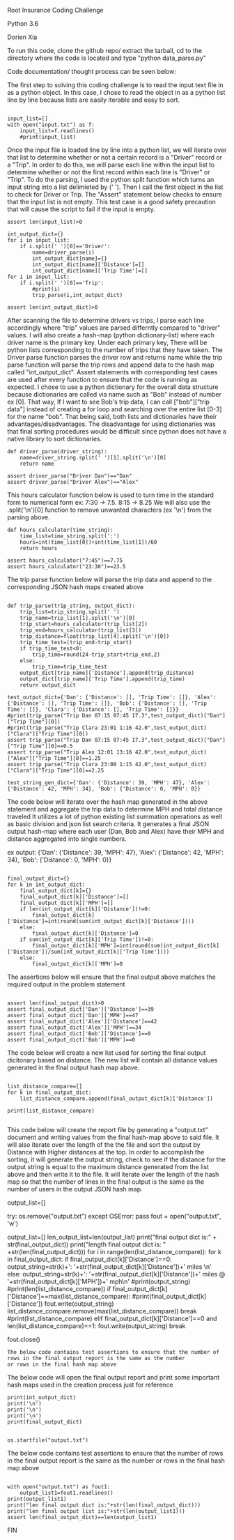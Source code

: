 
Root Insurance Coding Challenge

Python 3.6 

Dorien Xia

To run this code, clone the github repo/ extract the tarball, cd to the directory where the code is located and type "python data_parse.py"

Code documentation/ thought process can be seen below:

The first step to solving this coding challenge is to read the input text file in as a python object. In this case, I chose to 
read the object in as a python list line by line because lists are easily iterable and easy to sort. 
```

input_list=[]
with open("input.txt") as f:
    input_list=f.readlines()
    #print(input_list)

```	

Once the input file is loaded line by line into a python list, we will iterate over that list to determine whether or not a certain
record is a "Driver" record or a "Trip". In order to do this, we will parse each line within the input list to determine
whether or not the first record within each line is "Driver" or "Trip". To do the parsing, I used the python split function which turns an input string into a list delimieted by (' '). Then I call the first object in the list to check for Driver or Trip. The "Assert" statement below checks to ensure
that the input list is not empty. This test case is a good safety precaution that will cause the script to fail if the input is empty. 

```
assert len(input_list)>0

int_output_dict={}
for i in input_list:
    if i.split(' ')[0]=='Driver':
        name=driver_parse(i)
        int_output_dict[name]={}
        int_output_dict[name]['Distance']=[]
        int_output_dict[name]['Trip Time']=[]
for i in input_list:
    if i.split(' ')[0]=='Trip':
        #print(i)
        trip_parse(i,int_output_dict)

assert len(int_output_dict)>0

```

After scanning the file to determine drivers vs trips, I parse each line accordingly where "trip" values are parsed differntly
compared to "driver" values. I will also create a hash-map (python dictionary-list) where each driver name is the primary key. Under each primary key,
There will be python lists corresponding to the number of trips that they have taken. The Driver parse function parses the
driver row and returns name while the trip parse function will parse the trip rows and append data to the hash map called "int_output_dict".
Assert statements with corresponding test cases are used after every function to ensure that the code is running as expected. I chose to use a python dictionary for the overall data structure because dictionaries are called via name such as "Bob" instead of number ex [0]. That way, If I want to see Bob's trip data, I can call ["bob"]["trip data"] instead of creating a for loop and searching over the entire list [0-3] for the name "bob". That being said, both lists and dictionaries have their advantages/disadvantages. The disadvantage for using dictionaries was that final sorting procedures would be difficult since python does not have a native library to sort dictionaries.  

```
def driver_parse(driver_string):
    name=driver_string.split(' ')[1].split('\n')[0]
    return name

assert driver_parse("Driver Dan")=="Dan"
assert driver_parse("Driver Alex")=="Alex"
```

This hours calculator function below is used to turn time in the standard form to numerical form ex: 7:30 -> 7.5. 8:15 -> 8.25
We will also use the .split('\n')[0] function to remove unwanted characters (ex '\n') from the parsing above.
```
def hours_calculator(time_string):
    time_list=time_string.split(':')
    hours=int(time_list[0])+int(time_list[1])/60
    return hours
	
assert hours_calculator("7:45")==7.75
assert hours_calculator("23:30")==23.5

```
The trip parse function below will parse the trip data and append to the corresponding JSON hash maps created above
```

def trip_parse(trip_string, output_dict):
    trip_list=trip_string.split(' ')
    trip_name=trip_list[1].split('\n')[0]
    trip_start=hours_calculator(trip_list[2])
    trip_end=hours_calculator(trip_list[3])
    trip_distance=float(trip_list[4].split('\n')[0])
    trip_time_test=(trip_end-trip_start)
    if trip_time_test<0:
        trip_time=round(24-trip_start+trip_end,2)
    else:
        trip_time=trip_time_test
    output_dict[trip_name]['Distance'].append(trip_distance)
    output_dict[trip_name]['Trip Time'].append(trip_time)
    return output_dict
	
test_output_dict={'Dan': {'Distance': [], 'Trip Time': []}, 'Alex': {'Distance': [], 'Trip Time': []}, 'Bob': {'Distance': [], 'Trip Time': []}, 'Clara': {'Distance': [], 'Trip Time': []}}
#print(trip_parse("Trip Dan 07:15 07:45 17.3",test_output_dict)["Dan"]["Trip Time"][0])
#print(trip_parse("Trip Clara 23:01 1:16 42.0",test_output_dict)["Clara"]["Trip Time"][0])
assert trip_parse("Trip Dan 07:15 07:45 17.3",test_output_dict)["Dan"]["Trip Time"][0]==0.5
assert trip_parse("Trip Alex 12:01 13:16 42.0",test_output_dict)["Alex"]["Trip Time"][0]==1.25
assert trip_parse("Trip Clara 23:00 1:15 42.0",test_output_dict)["Clara"]["Trip Time"][0]==2.25

test_string_gen_dict={'Dan': {'Distance': 39, 'MPH': 47}, 'Alex': {'Distance': 42, 'MPH': 34}, 'Bob': {'Distance': 0, 'MPH': 0}}
```

The code below will iterate over the hash map generated in the above statement and aggregate the trip data to determine MPH and total distance traveled
It utilizes a lot of python existing list summation operations as well as basic division and json list search criteria. It generates a final JSON output 
hash-map where each user (Dan, Bob and Alex) have their MPH and distance aggregated into single numbers. 

ex output: 
{'Dan': {'Distance': 39, 'MPH': 47}, 'Alex': {'Distance': 42, 'MPH': 34}, 'Bob': {'Distance': 0, 'MPH': 0}}

    
```

final_output_dict={}        
for k in int_output_dict:
    final_output_dict[k]={}
    final_output_dict[k]['Distance']=[]
    final_output_dict[k]['MPH']=[]
    if len(int_output_dict[k]['Distance'])!=0:
        final_output_dict[k]['Distance']=int(round(sum(int_output_dict[k]['Distance'])))
    else:
        final_output_dict[k]['Distance']=0
    if sum(int_output_dict[k]['Trip Time'])!=0:
        final_output_dict[k]['MPH']=int(round(sum(int_output_dict[k]['Distance'])/sum(int_output_dict[k]['Trip Time'])))
    else:
        final_output_dict[k]['MPH']=0
```

The assertions below will ensure that  the final output above matches the required output in the problem statement

```
        
assert len(final_output_dict)>0
assert final_output_dict['Dan']['Distance']==39
assert final_output_dict['Dan']['MPH']==47
assert final_output_dict['Alex']['Distance']==42
assert final_output_dict['Alex']['MPH']==34
assert final_output_dict['Bob']['Distance']==0
assert final_output_dict['Bob']['MPH']==0

```

The code below will create a new list used for sorting the final output dicitonary based on distance. The new list will contain all 
distance values generated in the final output hash map above. 

```

list_distance_compare=[]
for k in final_output_dict:
    list_distance_compare.append(final_output_dict[k]['Distance'])
    
print(list_distance_compare)


```

This code below will create the report file by generating a "output.txt" document and writing values from the final hash-map above to 
said file. It will also iterate over the length of the the file and sort the output by Distance with Higher distances at the top. In 
order to accomplish the sorting, it will generate the output string, check to see if the distance for the output string is equal 
to the maximum distance generated from the list above and then write it to the file. It will iterate over the length of the hash map
so that the number of lines in the final output is the same as the number of users in the output JSON hash map. 

output_list=[]

try:
    os.remove("output.txt")
except OSError:
    pass
fout = open("output.txt", 'w')

output_list=[]
len_output_list=len(output_list)
print("final output dict is:" + str(final_output_dict))
print("length final output dict is: " +str(len(final_output_dict)))
for i in range(len(list_distance_compare)):
    for k in final_output_dict:
        if final_output_dict[k]['Distance']==0:
            output_string=str(k)+': '+str(final_output_dict[k]['Distance'])+' miles \n'
        else:
            output_string=str(k)+': '+str(final_output_dict[k]['Distance'])+' miles @ '+str(final_output_dict[k]['MPH'])+' mph\n'
            #print(output_string)
        #print(len(list_distance_compare))
        if final_output_dict[k]['Distance']==max(list_distance_compare):
            #print(final_output_dict[k]['Distance'])
            fout.write(output_string)
            list_distance_compare.remove(max(list_distance_compare))
            break
            #print(list_distance_compare)
        elif final_output_dict[k]['Distance']==0 and len(list_distance_compare)==1:
            fout.write(output_string)
            break

fout.close()
 
```
The below code contains test assertions to ensure that the number of rows in the final output report is the same as the number
or rows in the final hash map above

``` 
The below code will open the final output report and print some important hash maps used in the creation process just for reference


``` 
print(int_output_dict)
print('\n')
print('\n')
print('\n')
print(final_output_dict)


os.startfile("output.txt")

```

The below code contains test assertions to ensure that the number of rows in the final output report is the same as the number
or rows in the final hash map above

``` 

with open("output.txt") as fout1:
    output_list1=fout1.readlines()
print(output_list1)
print("len final output dict is:"+str(len(final_output_dict)))
print("len final output list is:"+str(len(output_list1)))
assert len(final_output_dict)==len(output_list1)
```

FIN
```
